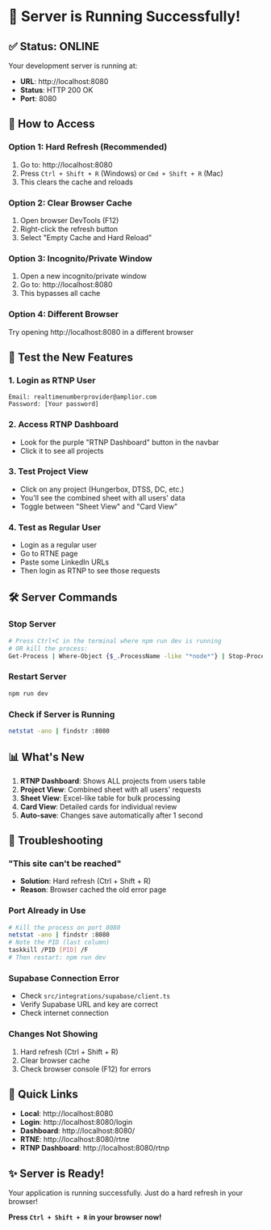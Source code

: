 # 🚀 Server is Running Successfully!

## ✅ Status: ONLINE

Your development server is running at:
- **URL**: http://localhost:8080
- **Status**: HTTP 200 OK
- **Port**: 8080

## 🔧 How to Access

### Option 1: Hard Refresh (Recommended)
1. Go to: http://localhost:8080
2. Press `Ctrl + Shift + R` (Windows) or `Cmd + Shift + R` (Mac)
3. This clears the cache and reloads

### Option 2: Clear Browser Cache
1. Open browser DevTools (F12)
2. Right-click the refresh button
3. Select "Empty Cache and Hard Reload"

### Option 3: Incognito/Private Window
1. Open a new incognito/private window
2. Go to: http://localhost:8080
3. This bypasses all cache

### Option 4: Different Browser
Try opening http://localhost:8080 in a different browser

## 🧪 Test the New Features

### 1. Login as RTNP User
```
Email: realtimenumberprovider@amplior.com
Password: [Your password]
```

### 2. Access RTNP Dashboard
- Look for the purple "RTNP Dashboard" button in the navbar
- Click it to see all projects

### 3. Test Project View
- Click on any project (Hungerbox, DTSS, DC, etc.)
- You'll see the combined sheet with all users' data
- Toggle between "Sheet View" and "Card View"

### 4. Test as Regular User
- Login as a regular user
- Go to RTNE page
- Paste some LinkedIn URLs
- Then login as RTNP to see those requests

## 🛠️ Server Commands

### Stop Server
```bash
# Press Ctrl+C in the terminal where npm run dev is running
# OR kill the process:
Get-Process | Where-Object {$_.ProcessName -like "*node*"} | Stop-Process -Force
```

### Restart Server
```bash
npm run dev
```

### Check if Server is Running
```bash
netstat -ano | findstr :8080
```

## 📊 What's New

1. **RTNP Dashboard**: Shows ALL projects from users table
2. **Project View**: Combined sheet with all users' requests
3. **Sheet View**: Excel-like table for bulk processing
4. **Card View**: Detailed cards for individual review
5. **Auto-save**: Changes save automatically after 1 second

## 🐛 Troubleshooting

### "This site can't be reached"
- **Solution**: Hard refresh (Ctrl + Shift + R)
- **Reason**: Browser cached the old error page

### Port Already in Use
```bash
# Kill the process on port 8080
netstat -ano | findstr :8080
# Note the PID (last column)
taskkill /PID [PID] /F
# Then restart: npm run dev
```

### Supabase Connection Error
- Check `src/integrations/supabase/client.ts`
- Verify Supabase URL and key are correct
- Check internet connection

### Changes Not Showing
1. Hard refresh (Ctrl + Shift + R)
2. Clear browser cache
3. Check browser console (F12) for errors

## 📝 Quick Links

- **Local**: http://localhost:8080
- **Login**: http://localhost:8080/login
- **Dashboard**: http://localhost:8080/
- **RTNE**: http://localhost:8080/rtne
- **RTNP Dashboard**: http://localhost:8080/rtnp

## ✨ Server is Ready!

Your application is running successfully. Just do a hard refresh in your browser!

**Press `Ctrl + Shift + R` in your browser now!**

